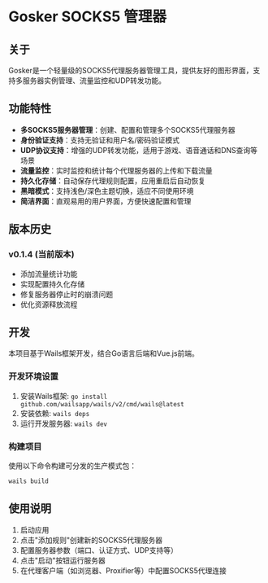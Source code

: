 # Gosker SOCKS5 管理器

## 关于

Gosker是一个轻量级的SOCKS5代理服务器管理工具，提供友好的图形界面，支持多服务器实例管理、流量监控和UDP转发功能。

## 功能特性

- **多SOCKS5服务器管理**：创建、配置和管理多个SOCKS5代理服务器
- **身份验证支持**：支持无验证和用户名/密码验证模式
- **UDP协议支持**：增强的UDP转发功能，适用于游戏、语音通话和DNS查询等场景
- **流量监控**：实时监控和统计每个代理服务器的上传和下载流量
- **持久化存储**：自动保存代理规则配置，应用重启后自动恢复
- **黑暗模式**：支持浅色/深色主题切换，适应不同使用环境
- **简洁界面**：直观易用的用户界面，方便快速配置和管理

## 版本历史

### v0.1.4 (当前版本)
- 添加流量统计功能
- 实现配置持久化存储
- 修复服务器停止时的崩溃问题
- 优化资源释放流程

## 开发

本项目基于Wails框架开发，结合Go语言后端和Vue.js前端。

### 开发环境设置

1. 安装Wails框架: `go install github.com/wailsapp/wails/v2/cmd/wails@latest`
2. 安装依赖: `wails deps`
3. 运行开发服务器: `wails dev`

### 构建项目

使用以下命令构建可分发的生产模式包：

```bash
wails build
```

## 使用说明

1. 启动应用
2. 点击"添加规则"创建新的SOCKS5代理服务器
3. 配置服务器参数（端口、认证方式、UDP支持等）
4. 点击"启动"按钮运行服务器
5. 在代理客户端（如浏览器、Proxifier等）中配置SOCKS5代理连接
